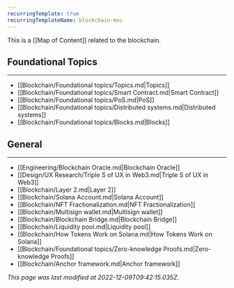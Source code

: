 ```yaml
---
recurringTemplate: true
recurringTemplateName: blockchain-moc
---
```


This is a [[Map of Content]] related to the blockchain.

## Foundational Topics
---
- [[Blockchain/Foundational topics/Topics.md|Topics]]
- [[Blockchain/Foundational topics/Smart Contract.md|Smart Contract]]
- [[Blockchain/Foundational topics/PoS.md|PoS]]
- [[Blockchain/Foundational topics/Distributed systems.md|Distributed systems]]
- [[Blockchain/Foundational topics/Blocks.md|Blocks]]


## General
---
- [[Engineering/Blockchain Oracle.md|Blockchain Oracle]]
- [[Design/UX Research/Triple S of UX in Web3.md|Triple S of UX in Web3]]
- [[Blockchain/Layer 2.md|Layer 2]]
- [[Blockchain/Solana Account.md|Solana Account]]
- [[Blockchain/NFT Fractionalization.md|NFT Fractionalization]]
- [[Blockchain/Multisign wallet.md|Multisign wallet]]
- [[Blockchain/Blockchain Bridge.md|Blockchain Bridge]]
- [[Blockchain/Liquidity pool.md|Liquidity pool]]
- [[Blockchain/How Tokens Work on Solana.md|How Tokens Work on Solana]]
- [[Blockchain/Foundational topics/Zero-knowledge Proofs.md|Zero-knowledge Proofs]]
- [[Blockchain/Anchor framework.md|Anchor framework]]


*This page was last modified at 2022-12-09T09:42:15.035Z*.
